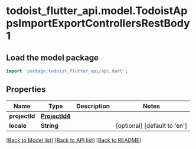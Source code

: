 # todoist_flutter_api.model.TodoistAppsImportExportControllersRestBody1

## Load the model package
```dart
import 'package:todoist_flutter_api/api.dart';
```

## Properties
Name | Type | Description | Notes
------------ | ------------- | ------------- | -------------
**projectId** | [**ProjectId4**](ProjectId4.md) |  | 
**locale** | **String** |  | [optional] [default to 'en']

[[Back to Model list]](../README.md#documentation-for-models) [[Back to API list]](../README.md#documentation-for-api-endpoints) [[Back to README]](../README.md)


